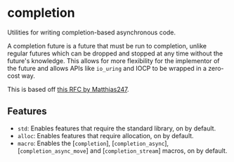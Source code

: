 # completion

Utilities for writing completion-based asynchronous code.

A completion future is a future that must be run to completion, unlike regular futures which
can be dropped and stopped at any time without the future's knowledge. This allows for more
flexibility for the implementor of the future and allows APIs like `io_uring` and IOCP to be
wrapped in a zero-cost way.

This is based off [this RFC by Matthias247](https://github.com/Matthias247/rfcs/pull/1).

## Features

- `std`: Enables features that require the standard library, on by default.
- `alloc`: Enables features that require allocation, on by default.
- `macro`: Enables the [`completion`], [`completion_async`], [`completion_async_move`] and
[`completion_stream`] macros, on by default.

